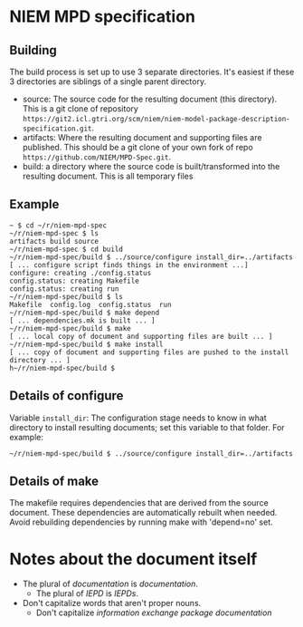
# NIEM MPD specification

## Building

The build process is set up to use 3 separate directories. It's easiest if these 3 directories are siblings of a single parent directory.

- source: The source code for the resulting document (this directory). This is a git clone of repository `https://git2.icl.gtri.org/scm/niem/niem-model-package-description-specification.git`.
- artifacts: Where the resulting document and supporting files are published. This should be a git clone of your own fork of repo `https://github.com/NIEM/MPD-Spec.git`.
- build: a directory where the source code is built/transformed into the resulting document. This is all temporary files

## Example

```
~ $ cd ~/r/niem-mpd-spec
~/r/niem-mpd-spec $ ls
artifacts build source
~/r/niem-mpd-spec $ cd build
~/r/niem-mpd-spec/build $ ../source/configure install_dir=../artifacts
[ ... configure script finds things in the environment ...]
configure: creating ./config.status
config.status: creating Makefile
config.status: creating run
~/r/niem-mpd-spec/build $ ls
Makefile  config.log  config.status  run
~/r/niem-mpd-spec/build $ make depend
[ ... dependencies.mk is built ... ]
~/r/niem-mpd-spec/build $ make
[ ... local copy of document and supporting files are built ... ]
~/r/niem-mpd-spec/build $ make install
[ ... copy of document and supporting files are pushed to the install directory ... ]
h~/r/niem-mpd-spec/build $ 
```

## Details of configure

Variable `install_dir`: The configuration stage needs to know in what directory to install resulting documents; set this variable to that folder. For example:

`~/r/niem-mpd-spec/build $ ../source/configure install_dir=../artifacts`

## Details of make

The makefile requires dependencies that are derived from the source document. These dependencies are automatically rebuilt when needed. Avoid rebuilding dependencies by running make with 'depend=no' set.

# Notes about the document itself

- The plural of *documentation* is *documentation*.
    - The plural of *IEPD* is *IEPDs*.
- Don't capitalize words that aren't proper nouns.
    - Don't capitalize *information exchange package documentation*
